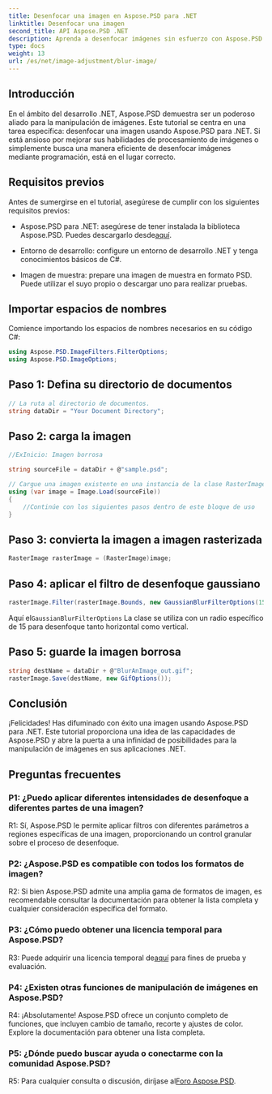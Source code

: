```yaml
---
title: Desenfocar una imagen en Aspose.PSD para .NET
linktitle: Desenfocar una imagen
second_title: API Aspose.PSD .NET
description: Aprenda a desenfocar imágenes sin esfuerzo con Aspose.PSD para .NET. Una guía paso a paso para una manipulación perfecta de imágenes en sus proyectos de C#.
type: docs
weight: 13
url: /es/net/image-adjustment/blur-image/
---
```

## Introducción

En el ámbito del desarrollo .NET, Aspose.PSD demuestra ser un poderoso aliado para la manipulación de imágenes. Este tutorial se centra en una tarea específica: desenfocar una imagen usando Aspose.PSD para .NET. Si está ansioso por mejorar sus habilidades de procesamiento de imágenes o simplemente busca una manera eficiente de desenfocar imágenes mediante programación, está en el lugar correcto.

## Requisitos previos

Antes de sumergirse en el tutorial, asegúrese de cumplir con los siguientes requisitos previos:

-  Aspose.PSD para .NET: asegúrese de tener instalada la biblioteca Aspose.PSD. Puedes descargarlo desde[aquí](https://releases.aspose.com/psd/net/).

- Entorno de desarrollo: configure un entorno de desarrollo .NET y tenga conocimientos básicos de C#.

- Imagen de muestra: prepare una imagen de muestra en formato PSD. Puede utilizar el suyo propio o descargar uno para realizar pruebas.

## Importar espacios de nombres

Comience importando los espacios de nombres necesarios en su código C#:

```csharp
using Aspose.PSD.ImageFilters.FilterOptions;
using Aspose.PSD.ImageOptions;
```

## Paso 1: Defina su directorio de documentos

```csharp
// La ruta al directorio de documentos.
string dataDir = "Your Document Directory";
```

## Paso 2: carga la imagen

```csharp
//ExInicio: Imagen borrosa

string sourceFile = dataDir + @"sample.psd";

// Cargue una imagen existente en una instancia de la clase RasterImage
using (var image = Image.Load(sourceFile))
{
    //Continúe con los siguientes pasos dentro de este bloque de uso
}
```

## Paso 3: convierta la imagen a imagen rasterizada

```csharp
RasterImage rasterImage = (RasterImage)image;
```

## Paso 4: aplicar el filtro de desenfoque gaussiano

```csharp
rasterImage.Filter(rasterImage.Bounds, new GaussianBlurFilterOptions(15, 15));
```

 Aquí el`GaussianBlurFilterOptions` La clase se utiliza con un radio específico de 15 para desenfoque tanto horizontal como vertical.

## Paso 5: guarde la imagen borrosa

```csharp
string destName = dataDir + @"BlurAnImage_out.gif";
rasterImage.Save(destName, new GifOptions());
```

## Conclusión

¡Felicidades! Has difuminado con éxito una imagen usando Aspose.PSD para .NET. Este tutorial proporciona una idea de las capacidades de Aspose.PSD y abre la puerta a una infinidad de posibilidades para la manipulación de imágenes en sus aplicaciones .NET.

## Preguntas frecuentes

### P1: ¿Puedo aplicar diferentes intensidades de desenfoque a diferentes partes de una imagen?

R1: Sí, Aspose.PSD le permite aplicar filtros con diferentes parámetros a regiones específicas de una imagen, proporcionando un control granular sobre el proceso de desenfoque.

### P2: ¿Aspose.PSD es compatible con todos los formatos de imagen?

R2: Si bien Aspose.PSD admite una amplia gama de formatos de imagen, es recomendable consultar la documentación para obtener la lista completa y cualquier consideración específica del formato.

### P3: ¿Cómo puedo obtener una licencia temporal para Aspose.PSD?

 R3: Puede adquirir una licencia temporal de[aquí](https://purchase.aspose.com/temporary-license/) para fines de prueba y evaluación.

### P4: ¿Existen otras funciones de manipulación de imágenes en Aspose.PSD?

R4: ¡Absolutamente! Aspose.PSD ofrece un conjunto completo de funciones, que incluyen cambio de tamaño, recorte y ajustes de color. Explore la documentación para obtener una lista completa.

### P5: ¿Dónde puedo buscar ayuda o conectarme con la comunidad Aspose.PSD?

 R5: Para cualquier consulta o discusión, diríjase al[Foro Aspose.PSD](https://forum.aspose.com/c/psd/34).